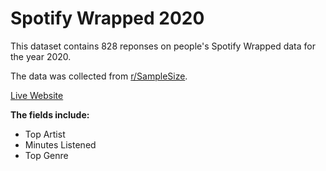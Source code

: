 # Spotify Wrapped 2020

This dataset contains 828 reponses on people's Spotify Wrapped data for the year 2020. 


The data was collected from [r/SampleSize](https://www.reddit.com/r/SampleSize/). 

[Live Website](https://vapranav.github.io/SpotifyWrapped2020/)

**The fields include:**
* Top Artist
* Minutes Listened
* Top Genre
